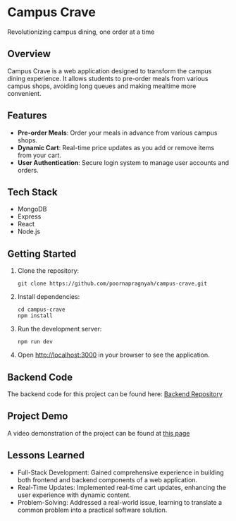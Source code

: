 # Campus Crave

Revolutionizing campus dining, one order at a time

## Overview

Campus Crave is a web application designed to transform the campus dining experience. It allows students to pre-order meals from various campus shops, avoiding long queues and making mealtime more convenient.


## Features

- **Pre-order Meals**: Order your meals in advance from various campus shops.
- **Dynamic Cart**: Real-time price updates as you add or remove items from your cart.
- **User Authentication**: Secure login system to manage user accounts and orders.

## Tech Stack

- MongoDB
- Express
- React
- Node.js

## Getting Started

1. Clone the repository:
   ```
   git clone https://github.com/poornapragnyah/campus-crave.git
   ```

2. Install dependencies:
   ```
   cd campus-crave
   npm install
   ```

3. Run the development server:
   ```
   npm run dev
   ```

5. Open [http://localhost:3000](http://localhost:3000) in your browser to see the application.

## Backend Code

The backend code for this project can be found here: [Backend Repository](https://github.com/poornapragnyah/campus-crave-backend)

## Project Demo

A video demonstration of the project can be found at [this page](https://poornapragnyah.github.io/projects/campus-crave)

## Lessons Learned

- Full-Stack Development: Gained comprehensive experience in building both frontend and backend components of a web application.
- Real-Time Updates: Implemented real-time cart updates, enhancing the user experience with dynamic content.
- Problem-Solving: Addressed a real-world issue, learning to translate a common problem into a practical software solution.

